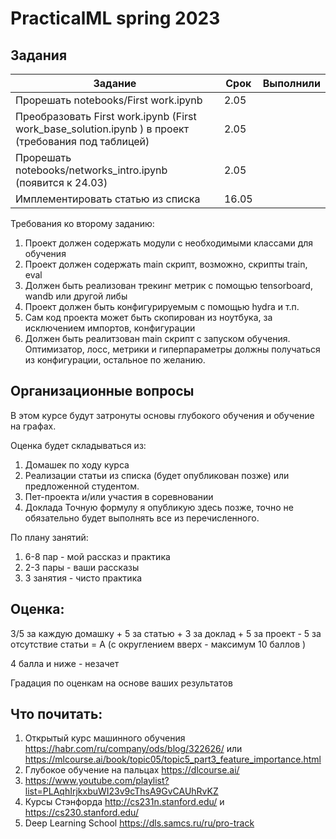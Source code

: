 # PracticalML spring 2023
## Задания
 Задание                                                                                             | Срок  | Выполнили | 
|-----------------------------------------------------------------------------------------------------|-------|-----------|
| Прорешать notebooks/First work.ipynb                                                                | 2.05 |           |
| Преобразовать First work.ipynb (First work_base_solution.ipynb ) в проект (требования под таблицей) | 2.05  | |
| Прорешать notebooks/networks_intro.ipynb (появится к 24.03)                                         | 2.05  | | 
| Имплементировать статью из списка                                                                   | 16.05  | | 

Требования ко второму заданию:
1. Проект должен содержать модули с необходимыми классами для обучения 
1. Проект должен содержать main скрипт, возможно, скрипты train, eval 
2. Должен быть реализован трекинг метрик с помощью tensorboard, wandb или другой либы 
3. Проект должен быть конфигурируемым с помощью hydra и т.п.
4. Сам код проекта может быть скопирован из ноутбука, за исключением импортов, конфигурации
5. Должен быть реалитзован main скрипт c запуском обучения. Оптимизатор, лосс, метрики и гиперпараметры 
   должны получаться из конфигурации, остальное по желанию.


## Организационные вопросы

В этом курсе будут затронуты основы глубокого обучения и обучение на графах. 

Оценка будет складываться из:
1. Домашек по ходу курса
2. Реализации статьи из списка (будет опубликован позже) или предложенной студентом.
3. Пет-проекта и/или участия в соревновании
4. Доклада
Точную формулу я опубликую здесь позже, точно не обязательно будет выполнять все из перечисленного. 

По плану занятий:
1. 6-8 пар - мой рассказ и практика
2. 2-3 пары - ваши рассказы
3. 3 занятия - чисто практика


## Оценка:
3/5 за каждую домашку + 5 за статью + 3 за доклад + 5 за проект - 5 за отсутствие статьи = А (c округлением вверх - максимум 10 баллов )

4 балла и ниже - незачет

Градация по оценкам на основе ваших результатов

## Что почитать:
1. Открытый курс машинного обучения https://habr.com/ru/company/ods/blog/322626/ или https://mlcourse.ai/book/topic05/topic5_part3_feature_importance.html 
2. Глубокое обучение на пальцах https://dlcourse.ai/
3. https://www.youtube.com/playlist?list=PLAqhIrjkxbuWI23v9cThsA9GvCAUhRvKZ
4. Курсы Стэнфорда http://cs231n.stanford.edu/ и https://cs230.stanford.edu/
5. Deep Learning School https://dls.samcs.ru/ru/pro-track
